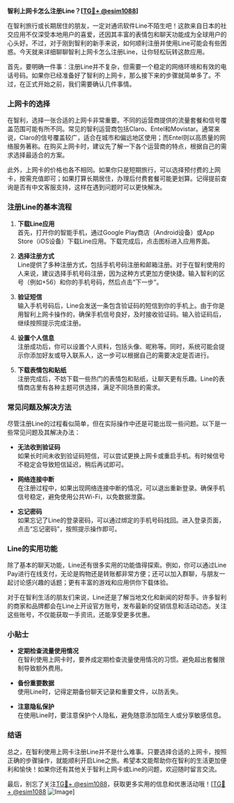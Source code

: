 **智利上网卡怎么注册Line？[[TG💪+ @esim1088](https://t.me/s/esim1088)]**

在智利旅行或长期居住的朋友，一定对通讯软件Line不陌生吧！这款来自日本的社交应用不仅深受本地用户的喜爱，还因其丰富的表情包和聊天功能成为全球用户的心头好。不过，对于刚到智利的新手来说，如何顺利注册并使用Line可能会有些困惑。今天就来详细聊聊智利上网卡怎么注册Line，让你轻松玩转这款应用。

首先，要明确一件事：注册Line并不复杂，但需要一个稳定的网络环境和有效的电话号码。如果你已经准备好了智利的上网卡，那么接下来的步骤就简单多了。不过，在正式开始之前，我们需要确认几件事情。

### 上网卡的选择

在智利，选择一张合适的上网卡非常重要。不同的运营商提供的流量套餐和信号覆盖范围可能有所不同。常见的智利运营商包括Claro、Entel和Movistar。通常来说，Claro的信号覆盖较广，适合在城市和偏远地区使用；而Entel则以高质量的网络服务著称。在购买上网卡时，建议先了解一下各个运营商的特点，根据自己的需求选择最适合的方案。

此外，上网卡的价格也各不相同。如果你只是短期旅行，可以选择预付费的上网卡，按需充值即可；如果打算长期居住，办理后付费套餐可能更划算。记得提前查询是否有中文客服支持，这样在遇到问题时可以更快解决。

### 注册Line的基本流程

1. **下载Line应用**  
   首先，打开你的智能手机，通过Google Play商店（Android设备）或App Store（iOS设备）下载Line应用。下载完成后，点击图标进入应用界面。

2. **选择注册方式**  
   Line提供了多种注册方式，包括手机号码注册和邮箱注册。对于在智利使用的人来说，建议选择手机号码注册，因为这种方式更加方便快捷。输入智利的区号（例如+56）和你的手机号码，然后点击“下一步”。

3. **验证短信**  
   输入手机号码后，Line会发送一条包含验证码的短信到你的手机上。由于你是用智利上网卡操作的，确保手机信号良好，及时接收验证码。输入验证码后，继续按照提示完成注册。

4. **设置个人信息**  
   注册成功后，你可以设置个人资料，包括头像、昵称等。同时，系统可能会提示你添加好友或导入联系人，这一步可以根据自己的需要决定是否进行。

5. **下载表情包和贴纸**  
   注册完成后，不妨下载一些热门的表情包和贴纸，让聊天更有乐趣。Line的表情商店里有各种主题可供选择，满足不同场景的需求。

### 常见问题及解决方法

尽管注册Line的过程看似简单，但在实际操作中还是可能出现一些问题。以下是一些常见问题及其解决办法：

- **无法收到验证码**  
  如果长时间未收到验证码短信，可以尝试更换上网卡或重启手机。有时候信号不稳定会导致短信延迟，稍后再试即可。

- **网络连接中断**  
  在注册过程中，如果出现网络连接中断的情况，可以退出重新登录。确保手机信号稳定，避免使用公共Wi-Fi，以免数据泄露。

- **忘记密码**  
  如果忘记了Line的登录密码，可以通过绑定的手机号码找回。进入登录页面，点击“忘记密码”，按照提示操作即可。

### Line的实用功能

除了基本的聊天功能，Line还有很多实用的功能值得探索。例如，你可以通过Line Pay进行在线支付，无论是购物还是转账都非常方便；还可以加入群聊，与朋友一起讨论感兴趣的话题；更有丰富的游戏和应用供你下载体验。

对于在智利生活的朋友们来说，Line还是了解当地文化和新闻的好帮手。许多智利的商家和品牌都会在Line上开设官方账号，发布最新的促销信息和活动动态。关注这些账号，不仅能获取一手资讯，还能享受更多优惠。

### 小贴士

- **定期检查流量使用情况**  
  在智利使用上网卡时，要养成定期检查流量使用情况的习惯。避免超出套餐限制导致额外费用。

- **备份重要数据**  
  使用Line时，记得定期备份聊天记录和重要文件，以防丢失。

- **注意隐私保护**  
  在使用Line时，要注意保护个人隐私，避免随意添加陌生人或分享敏感信息。

### 结语

总之，在智利使用上网卡注册Line并不是什么难事。只要选择合适的上网卡，按照正确的步骤操作，就能顺利开启Line之旅。希望本文能帮助你在智利的生活更加便利和愉快！如果你还有其他关于智利上网卡或Line的问题，欢迎随时留言交流。

最后，别忘了关注[TG💪+ @esim1088](https://t.me/s/esim1088)，获取更多实用的信息和优惠活动哦！[[TG💪+ @esim1088](https://t.me/s/esim1088) ![Image](https://i.postimg.cc/4NQfJmqS/Snipaste-2025-05-13-00-14-12.png)]